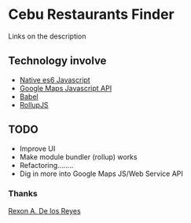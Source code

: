 # Cebu Restaurants Finder
Links on the description

## Technology involve
  * [Native es6 Javascript](https://developer.mozilla.org/bm/docs/Web/JavaScript)
  * [Google Maps Javascript API](https://developers.google.com/maps/documentation/javascript/)
  * [Babel](https://babeljs.io/)
  * [RollupJS](https://rollupjs.org/)


## TODO
* Improve UI
* Make module bundler (rollup) works
* Refactoring........
* Dig in more into Google Maps JS/Web Service API


### Thanks
[Rexon A. De los Reyes](http://xrexonx.github.io)
